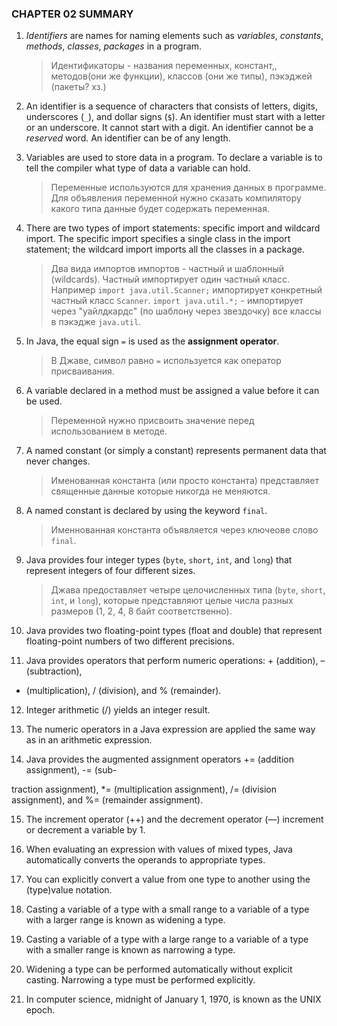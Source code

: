 ### CHAPTER 02 SUMMARY

1. *Identifiers* are names for naming elements such as *variables*, *constants*, *methods*, *classes*, *packages* in a program.
   > Идентификаторы - названия переменных, констант,, методов(они же функции), классов (они же типы), пэкэджей (пакеты? хз.)

2. An identifier is a sequence of characters that consists of letters, digits, underscores (`_`), and dollar signs (`$`).
An identifier must start with a letter or an underscore. It cannot start with a digit. An identifier cannot be a *reserved* word.
An identifier can be of any length.

3. Variables are used to store data in a program. To declare a variable is to tell the compiler what type of data a variable can hold.
   > Переменные используются для хранения данных в программе. Для объявления переменной нужно сказать компилятору какого типа данные будет содержать переменная.

4. There are two types of import statements: specific import and wildcard import. The specific import specifies a single class in the import statement; the wildcard import imports all the classes in a package.
   > Два вида импортов импортов - частный и шаблонный (wildcards). Частный импортирует один частный класс. Например `import java.util.Scanner;` импортирует конкретный частный класс `Scanner`. `import java.util.*;` - импортирует через "уайлдкардс" (по шаблону через звездочку) все классы в пэкэдже `java.util`.

5. In Java, the equal sign `=` is used as the **assignment operator**.
   > В Джаве, символ равно `=` используется как оператор присваивания.

6. A variable declared in a method must be assigned a value before it can be used.
    > Переменной нужно присвоить значение перед использованием в методе.

7. A named constant (or simply a constant) represents permanent data that never changes.
    > Именованная константа (или просто константа) представляет священные данные которые никогда не меняются.

8. A named constant is declared by using the keyword `final`.
   > Именнованная константа объявляется через ключеове слово `final`.
   > 
10. Java provides four integer types (`byte`, `short`, `int`, and `long`) that represent integers of four different sizes.
    > Джава предоставляет четыре целочисленных типа (`byte`, `short`, `int`, и `long`), которые представляют целые числа разных размеров (1, 2, 4, 8 байт соответственно).
    
15. Java provides two floating-point types (float and
double) that represent floating-point numbers of two different precisions.

16. Java provides operators that perform numeric operations: + (addition), – (subtraction),
* (multiplication), / (division), and % (remainder).
12. Integer arithmetic (/) yields an integer result.
13. The numeric operators in a Java expression are applied the same way as in an arithmetic
expression.

14. Java provides the augmented assignment operators += (addition assignment), -= (sub-

traction assignment), *= (multiplication assignment), /= (division assignment), and %=
(remainder assignment).

15. The increment operator (++) and the decrement operator (––) increment or decrement
a variable by 1.

16. When evaluating an expression with values of mixed types, Java automatically converts
the operands to appropriate types.

17. You can explicitly convert a value from one type to another using the (type)value
notation.

18. Casting a variable of a type with a small range to a variable of a type with a larger range
is known as widening a type.

19. Casting a variable of a type with a large range to a variable of a type with a smaller range
is known as narrowing a type.

20. Widening a type can be performed automatically without explicit casting. Narrowing a
type must be performed explicitly.

21. In computer science, midnight of January 1, 1970, is known as the UNIX epoch.
